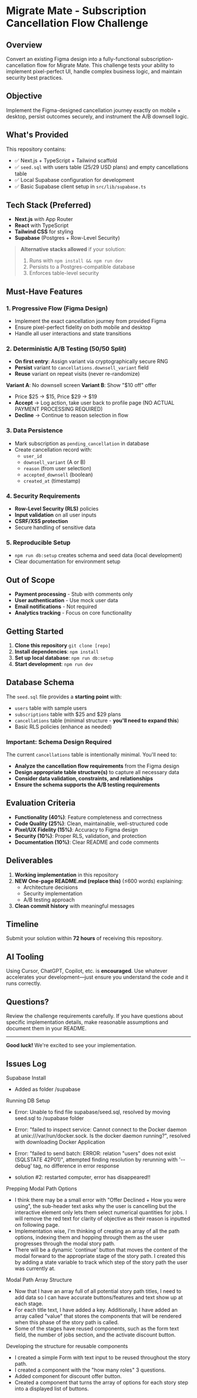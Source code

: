 # Migrate Mate - Subscription Cancellation Flow Challenge

## Overview

Convert an existing Figma design into a fully-functional subscription-cancellation flow for Migrate Mate. This challenge tests your ability to implement pixel-perfect UI, handle complex business logic, and maintain security best practices.

## Objective

Implement the Figma-designed cancellation journey exactly on mobile + desktop, persist outcomes securely, and instrument the A/B downsell logic.

## What's Provided

This repository contains:
- ✅ Next.js + TypeScript + Tailwind scaffold
- ✅ `seed.sql` with users table (25/29 USD plans) and empty cancellations table
- ✅ Local Supabase configuration for development
- ✅ Basic Supabase client setup in `src/lib/supabase.ts`

## Tech Stack (Preferred)

- **Next.js** with App Router
- **React** with TypeScript
- **Tailwind CSS** for styling
- **Supabase** (Postgres + Row-Level Security)

> **Alternative stacks allowed** if your solution:
> 1. Runs with `npm install && npm run dev`
> 2. Persists to a Postgres-compatible database
> 3. Enforces table-level security

## Must-Have Features

### 1. Progressive Flow (Figma Design)
- Implement the exact cancellation journey from provided Figma
- Ensure pixel-perfect fidelity on both mobile and desktop
- Handle all user interactions and state transitions

### 2. Deterministic A/B Testing (50/50 Split)
- **On first entry**: Assign variant via cryptographically secure RNG
- **Persist** variant to `cancellations.downsell_variant` field
- **Reuse** variant on repeat visits (never re-randomize)

**Variant A**: No downsell screen
**Variant B**: Show "$10 off" offer
- Price $25 → $15, Price $29 → $19
- **Accept** → Log action, take user back to profile page (NO ACTUAL PAYMENT PROCESSING REQUIRED)
- **Decline** → Continue to reason selection in flow

### 3. Data Persistence
- Mark subscription as `pending_cancellation` in database
- Create cancellation record with:
  - `user_id`
  - `downsell_variant` (A or B)
  - `reason` (from user selection)
  - `accepted_downsell` (boolean)
  - `created_at` (timestamp)

### 4. Security Requirements
- **Row-Level Security (RLS)** policies
- **Input validation** on all user inputs
- **CSRF/XSS protection**
- Secure handling of sensitive data

### 5. Reproducible Setup
- `npm run db:setup` creates schema and seed data (local development)
- Clear documentation for environment setup

## Out of Scope

- **Payment processing** - Stub with comments only
- **User authentication** - Use mock user data
- **Email notifications** - Not required
- **Analytics tracking** - Focus on core functionality

## Getting Started

1. **Clone this repository** `git clone [repo]`
2. **Install dependencies**: `npm install`
3. **Set up local database**: `npm run db:setup`
4. **Start development**: `npm run dev`

## Database Schema

The `seed.sql` file provides a **starting point** with:
- `users` table with sample users
- `subscriptions` table with $25 and $29 plans
- `cancellations` table (minimal structure - **you'll need to expand this**)
- Basic RLS policies (enhance as needed)

### Important: Schema Design Required

The current `cancellations` table is intentionally minimal. You'll need to:
- **Analyze the cancellation flow requirements** from the Figma design
- **Design appropriate table structure(s)** to capture all necessary data
- **Consider data validation, constraints, and relationships**
- **Ensure the schema supports the A/B testing requirements**

## Evaluation Criteria

- **Functionality (40%)**: Feature completeness and correctness
- **Code Quality (25%)**: Clean, maintainable, well-structured code
- **Pixel/UX Fidelity (15%)**: Accuracy to Figma design
- **Security (10%)**: Proper RLS, validation, and protection
- **Documentation (10%)**: Clear README and code comments

## Deliverables

1. **Working implementation** in this repository
2. **NEW One-page README.md (replace this)** (≤600 words) explaining:
   - Architecture decisions
   - Security implementation
   - A/B testing approach
3. **Clean commit history** with meaningful messages

## Timeline

Submit your solution within **72 hours** of receiving this repository.

## AI Tooling

Using Cursor, ChatGPT, Copilot, etc. is **encouraged**. Use whatever accelerates your development—just ensure you understand the code and it runs correctly.

## Questions?

Review the challenge requirements carefully. If you have questions about specific implementation details, make reasonable assumptions and document them in your README.

---

**Good luck!** We're excited to see your implementation.

## Issues Log

Supabase Install 
- Added as folder /supabase

Running DB Setup
- Error: Unable to find file supabase/seed.sql, resolved by moving seed.sql to /supabase folder

- Error: "failed to inspect service: Cannot connect to the Docker daemon at unix:///var/run/docker.sock. Is the docker daemon running?", resolved with downloading Docker Application

- Error: "failed to send batch: ERROR: relation "users" does not exist (SQLSTATE 42P01)", attempted finding resolution by rerunning with '--debug' tag, no difference in error response
- solution #2: restarted computer, error has disappeared!!

Prepping Modal Path Options
- I think there may be a small error with "Offer Declined + How you were using", the sub-header text asks why the user is cancelling but the interactive element only lets them select numerical quantities for jobs. I will remove the red text for clarity of objective as their reason is inputted on following page.
- Implementation wise, I'm thinking of creating an array of all the path options, indexing them and hopping through them as the user progresses through the modal story path.
- There will be a dynamic 'continue' button that moves the content of the modal forward to the appropriate stage of the story path. I created this by adding a state variable to track which step of the story path the user was currently at. 

Modal Path Array Structure
- Now that I have an array full of all potential story path titles, I need to add data so I can have accurate buttons/features and text show up at each stage.
- For each title text, I have added a key. Additionally, I have added an array called "value" that stores the components that will be rendered when this phase of the story path is called.
- Some of the stages have reused components, such as the form text field, the number of jobs section, and the activate discount button.

Developing the structure for reusable components
- I created a simple Form with text input to be reused throughout the story path.
- I created a component with the "how many roles" 3 questions.
- Added component for discount offer button.
- Created a component that turns the array of options for each story step into a displayed list of buttons.